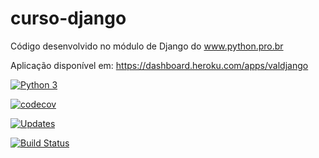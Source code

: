 # curso-django
Código desenvolvido no módulo de Django do www.python.pro.br

Aplicação disponível em: https://dashboard.heroku.com/apps/valdjango

[![Python 3](https://pyup.io/repos/github/Val2021/curso-django/python-3-shield.svg)](https://pyup.io/repos/github/Val2021/curso-django/)

[![codecov](https://codecov.io/gh/Val2021/curso-django/branch/master/graph/badge.svg)](https://codecov.io/gh/Val2021/curso-django)

[![Updates](https://pyup.io/repos/github/Val2021/curso-django/shield.svg)](https://pyup.io/repos/github/Val2021/curso-django/)

[![Build Status](https://travis-ci.org/Val2021/curso-django.svg?branch=master)](https://travis-ci.org/Val2021/curso-django)
